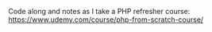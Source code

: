 Code along and notes as I take a PHP refresher course: https://www.udemy.com/course/php-from-scratch-course/
